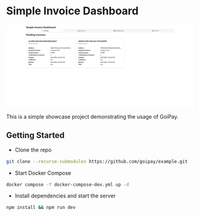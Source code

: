 # Simple Invoice Dashboard

![Home Page](/public/simple-invoice-dashboard.png)

This is a simple showcase project demonstrating the usage of GoiPay.

## Getting Started

- Clone the repo

```bash
git clone --recurse-submodules https://github.com/goipay/example.git
```

- Start Docker Compose

```bash
docker compose -f docker-compose-dev.yml up -d
```

- Install dependencies and start the server

```bash
npm install && npm run dev
```
